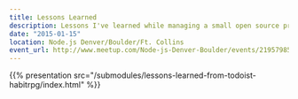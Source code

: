 ```yaml
---
title: Lessons Learned
description: Lessons I've learned while managing a small open source project ([todoist-habitrpg](http://google.com))
date: "2015-01-15"
location: Node.js Denver/Boulder/Ft. Collins
event_url: http://www.meetup.com/Node-js-Denver-Boulder/events/219579853/
---
```


{{% presentation src="/submodules/lessons-learned-from-todoist-habitrpg/index.html" %}}
